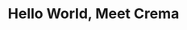 ---
layout: blog
publisher: Medium
originalurl: https://medium.com/@tylertate/hello-world-meet-crema-co-a84d72620732
title: "Hello World, Meet Crema"
snippet: "Do you remember the last time you faced the crushing blow of realizing that you had, in fact, run out of coffee? Have you ever stood in the supermarket aisle and felt uninspired by the coffee selection? Or have you ever wondered who exactly grew those beans that you just poured into the grinder?"
category: crema
---
